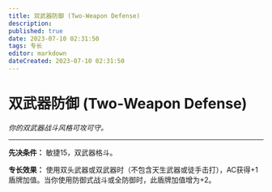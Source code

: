 ```yaml
---
title: 双武器防御 (Two-Weapon Defense)
description: 
published: true
date: 2023-07-10 02:31:50
tags: 专长
editor: markdown
dateCreated: 2023-07-10 02:31:50
---
```


# 双武器防御 (Two-Weapon Defense)

_你的双武器战斗风格可攻可守。_

* * *

**先决条件：** 敏捷15，双武器格斗。

**专长效果：** 使用双头武器或双武器时（不包含天生武器或徒手击打），AC获得+1盾牌加值。当你使用防御式战斗或全防御时，此盾牌加值增为+2。

